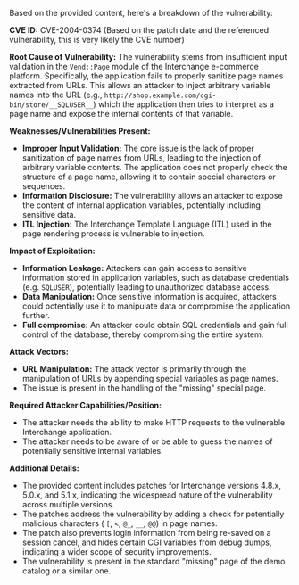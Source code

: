 Based on the provided content, here's a breakdown of the vulnerability:

**CVE ID:** CVE-2004-0374 (Based on the patch date and the referenced vulnerability, this is very likely the CVE number)

**Root Cause of Vulnerability:**
The vulnerability stems from insufficient input validation in the `Vend::Page` module of the Interchange e-commerce platform. Specifically, the application fails to properly sanitize page names extracted from URLs. This allows an attacker to inject arbitrary variable names into the URL (e.g., `http://shop.example.com/cgi-bin/store/__SQLUSER__`) which the application then tries to interpret as a page name and expose the internal contents of that variable.

**Weaknesses/Vulnerabilities Present:**
*   **Improper Input Validation:** The core issue is the lack of proper sanitization of page names from URLs, leading to the injection of arbitrary variable contents. The application does not properly check the structure of a page name, allowing it to contain special characters or sequences.
*   **Information Disclosure:** The vulnerability allows an attacker to expose the content of internal application variables, potentially including sensitive data.
* **ITL Injection:** The Interchange Template Language (ITL) used in the page rendering process is vulnerable to injection.

**Impact of Exploitation:**
*   **Information Leakage:** Attackers can gain access to sensitive information stored in application variables, such as database credentials (e.g. `SQLUSER`), potentially leading to unauthorized database access.
*   **Data Manipulation:** Once sensitive information is acquired, attackers could potentially use it to manipulate data or compromise the application further.
*   **Full compromise:** An attacker could obtain SQL credentials and gain full control of the database, thereby compromising the entire system.

**Attack Vectors:**
*   **URL Manipulation:** The attack vector is primarily through the manipulation of URLs by appending special variables as page names.
* The issue is present in the handling of the "missing" special page.

**Required Attacker Capabilities/Position:**
*   The attacker needs the ability to make HTTP requests to the vulnerable Interchange application.
*   The attacker needs to be aware of or be able to guess the names of potentially sensitive internal variables.

**Additional Details:**
*   The provided content includes patches for Interchange versions 4.8.x, 5.0.x, and 5.1.x, indicating the widespread nature of the vulnerability across multiple versions.
*   The patches address the vulnerability by adding a check for potentially malicious characters ( `[`, `<`, `@_`, `__`, `@@`) in page names.
*   The patch also prevents login information from being re-saved on a session cancel, and hides certain CGI variables from debug dumps, indicating a wider scope of security improvements.
* The vulnerability is present in the standard "missing" page of the demo catalog or a similar one.